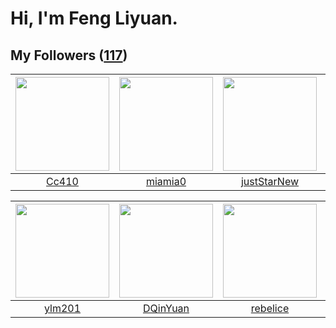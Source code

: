 # Hi, I'm Feng Liyuan.

## My Followers ([117](https://github.com/SunRunAway?tab=followers))

| <img src="https://avatars.githubusercontent.com/u/37112567?v=4" width="150" height="150" /> | <img src="https://avatars.githubusercontent.com/u/25542995?v=4" width="150" height="150" /> | <img src="https://avatars.githubusercontent.com/u/18233711?v=4" width="150" height="150" /> | <img src="https://avatars.githubusercontent.com/u/35111?v=4" width="150" height="150" /> |
| :-----------------------------------------------------------------------------------------: | :-----------------------------------------------------------------------------------------: | :-----------------------------------------------------------------------------------------: | :--------------------------------------------------------------------------------------: |
|                              [Cc410](https://github.com/Cc410)                              |                            [miamia0](https://github.com/miamia0)                            |                        [justStarNew](https://github.com/justStarNew)                        |                            [why404](https://github.com/why404)                           |

| <img src="https://avatars.githubusercontent.com/u/588162?v=4" width="150" height="150" /> | <img src="https://avatars.githubusercontent.com/u/23725000?v=4" width="150" height="150" /> | <img src="https://avatars.githubusercontent.com/u/20775801?v=4" width="150" height="150" /> | <img src="https://avatars.githubusercontent.com/u/11855957?v=4" width="150" height="150" /> |
| :---------------------------------------------------------------------------------------: | :-----------------------------------------------------------------------------------------: | :-----------------------------------------------------------------------------------------: | :-----------------------------------------------------------------------------------------: |
|                            [ylm201](https://github.com/ylm201)                            |                           [DQinYuan](https://github.com/DQinYuan)                           |                           [rebelice](https://github.com/rebelice)                           |                       [fatsheep9146](https://github.com/fatsheep9146)                       |